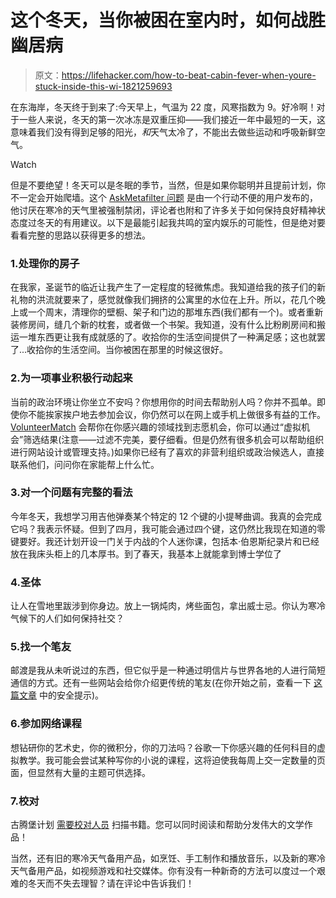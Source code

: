 # 这个冬天，当你被困在室内时，如何战胜幽居病

> 原文：<https://lifehacker.com/how-to-beat-cabin-fever-when-youre-stuck-inside-this-wi-1821259693>

在东海岸，冬天终于到来了:今天早上，气温为 22 度，风寒指数为 9。好冷啊！对于一些人来说，冬天的第一次冰冻是双重压抑——我们接近一年中最短的一天，这意味着我们没有得到足够的阳光，*和*天气太冷了，不能出去做些运动和呼吸新鲜空气。

Watch

但是不要绝望！冬天可以是冬眠的季节，当然，但是如果你聪明并且提前计划，你不一定会开始爬墙。这个 [AskMetafilter 问题](https://ask.metafilter.com/315408/Looking-for-ways-to-stop-cabin-fever) 是由一个行动不便的用户发布的，他讨厌在寒冷的天气里被强制禁闭，评论者也附和了许多关于如何保持良好精神状态度过冬天的有用建议。以下是最能引起我共鸣的室内娱乐的可能性，但是绝对要看看完整的思路以获得更多的想法。

### 1.处理你的房子

在我家，圣诞节的临近让我产生了一定程度的轻微焦虑。我知道给我的孩子们的新礼物的洪流就要来了，感觉就像我们拥挤的公寓里的水位在上升。所以，花几个晚上或一个周末，清理你的壁橱、架子和门边的那堆东西(我们都有一个)。或者重新装修房间，缝几个新的枕套，或者做一个书架。我知道，没有什么比粉刷房间和搬运一堆东西更让我有成就感的了。收拾你的生活空间提供了一种满足感；这也就罢了...收拾你的生活空间。当你被困在那里的时候这很好。

### 2.为一项事业积极行动起来

当前的政治环境让你坐立不安吗？你想用你的时间去帮助别人吗？你并不孤单。即使你不能挨家挨户地去参加会议，你仍然可以在网上或手机上做很多有益的工作。 [VolunteerMatch](https://www.volunteermatch.org/) 会帮你在你感兴趣的领域找到志愿机会，你可以通过“虚拟机会”筛选结果(注意——过滤不完美，要仔细看。但是仍然有很多机会可以帮助组织进行网站设计或管理支持。)如果你已经有了喜欢的非营利组织或政治候选人，直接联系他们，问问你在家能帮上什么忙。

### 3.对一个问题有完整的看法

今年冬天，我想学习用吉他弹奏某个特定的 12 个键的小提琴曲调。我真的会完成它吗？我表示怀疑。但到了四月，我可能会通过四个键，这仍然比我现在知道的零键要好。我还计划开设一门关于内战的个人迷你课，包括本·伯恩斯纪录片和已经放在我床头柜上的几本厚书。到了春天，我基本上就能拿到博士学位了

### 4.圣体

让人在雪地里跋涉到你身边。放上一锅炖肉，烤些面包，拿出威士忌。你认为寒冷气候下的人们如何保持社交？

### 5.找一个笔友

邮渡是我从未听说过的东西，但它似乎是一种通过明信片与世界各地的人进行简短通信的方式。还有一些网站会给你介绍更传统的笔友(在你开始之前，查看一下 [这篇文章](http://tomakefriends.com/pen-pal-world/) 中的安全提示)。

### 6.参加网络课程

想钻研你的艺术史，你的微积分，你的刀法吗？谷歌一下你感兴趣的任何科目的虚拟教学。我可能会尝试某种写你的小说的课程，这将迫使我每周上交一定数量的页面，但显然有大量的主题可供选择。

### 7.校对

古腾堡计划 [需要校对人员](https://www.pgdp.net/c/) 扫描书籍。您可以同时阅读和帮助分发伟大的文学作品！

当然，还有旧的寒冷天气备用产品，如烹饪、手工制作和播放音乐，以及新的寒冷天气备用产品，如视频游戏和社交媒体。你有没有一种新奇的方法可以度过一个艰难的冬天而不失去理智？请在评论中告诉我们！